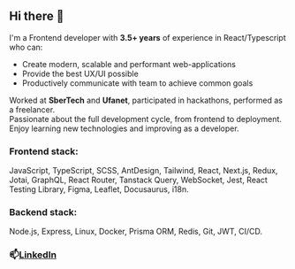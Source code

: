 ## Hi there 👋

<!--
**kozh-0/kozh-0** is a ✨ _special_ ✨ repository because its `README.md` (this file) appears on your GitHub profile.

Here are some ideas to get you started:

- 🔭 I’m currently working on ...
- 🌱 I’m currently learning ...
- 👯 I’m looking to collaborate on ...
- 🤔 I’m looking for help with ...
- 💬 Ask me about ...
- 📫 How to reach me: ...
- 😄 Pronouns: ...
- ⚡ Fun fact: ...
-->

I'm a Frontend developer with **3.5+ years** of experience in React/Typescript who can:

- Create modern, scalable and performant web-applications
- Provide the best UX/UI possible
- Productively communicate with team to achieve common goals

Worked at **SberTech** and **Ufanet**, participated in hackathons, performed as a freelancer.  
Passionate about the full development cycle, from frontend to deployment. Enjoy learning new technologies and improving as a developer.

### Frontend stack:
JavaScript, TypeScript, SCSS, AntDesign, Tailwind, React, Next.js, Redux, Jotai, GraphQL, React Router, Tanstack Query, WebSocket, Jest, React Testing Library, Figma, Leaflet, Docusaurus, i18n.

### Backend stack:
Node.js, Express, Linux, Docker, Prisma ORM, Redis, Git, JWT, CI/CD.

### 📫[LinkedIn](https://www.linkedin.com/in/dmitry-kozh/)
